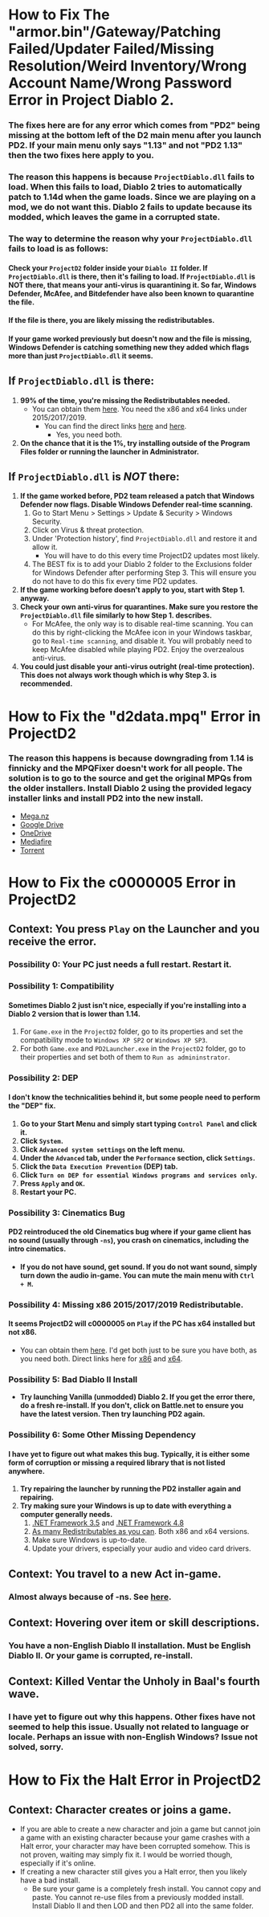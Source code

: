 # How to Fix The "armor.bin"/Gateway/Patching Failed/Updater Failed/Missing Resolution/Weird Inventory/Wrong Account Name/Wrong Password Error in Project Diablo 2.

### The fixes here are for any error which comes from "PD2" being missing at the bottom left of the D2 main menu after you launch PD2. If your main menu only says "1.13" and not "PD2 1.13" then the two fixes here apply to you.

### The reason this happens is because `ProjectDiablo.dll` fails to load. When this fails to load, Diablo 2 tries to automatically patch to 1.14d when the game loads. Since we are playing on a mod, we do not want this. Diablo 2 fails to update because its modded, which leaves the game in a corrupted state.
### The way to determine the reason why your `ProjectDiablo.dll` fails to load is as follows:

#### Check your `ProjectD2` folder inside your `Diablo II` folder. If `ProjectDiablo.dll` is there, then it's failing to load. If `ProjectDiablo.dll` is NOT there, that means your anti-virus is quarantining it. So far, Windows Defender, McAfee, and Bitdefender have also been known to quarantine the file.
#### If the file is there, you are likely missing the redistributables.
#### If your game worked previously but doesn't now and the file is missing, Windows Defender is catching something new they added which flags more than just `ProjectDiablo.dll` it seems.

## If `ProjectDiablo.dll` is there:

1. **99% of the time, you're missing the Redistributables needed.**
	- You can obtain them [here](https://support.microsoft.com/en-us/help/2977003/the-latest-supported-visual-c-downloads). You need the x86 and x64 links under 2015/2017/2019.
		- You can find the direct links [here](https://aka.ms/vs/16/release/vc_redist.x86.exe) and [here](https://aka.ms/vs/16/release/vc_redist.x64.exe).
			- Yes, you need both.
2. **On the chance that it is the 1%, try installing outside of the Program Files folder or running the launcher in Administrator.**

## If `ProjectDiablo.dll` is *NOT* there:

1. **If the game worked before, PD2 team released a patch that Windows Defender now flags. Disable Windows Defender real-time scanning.**
	1. Go to Start Menu > Settings > Update & Security > Windows Security.
	2. Click on Virus & threat protection.
	3. Under 'Protection history', find `ProjectDiablo.dll` and restore it and allow it.
		- You will have to do this every time ProjectD2 updates most likely.
	4. The BEST fix is to add your Diablo 2 folder to the Exclusions folder for Windows Defender after performing Step 3. This will ensure you do not have to do this fix every time PD2 updates.
2. **If the game working before doesn't apply to you, start with Step 1. anyway.**
3. **Check your own anti-virus for quarantines. Make sure you restore the `ProjectDiablo.dll` file similarly to how Step 1. describes.**
	- For McAfee, the only way is to disable real-time scanning. You can do this by right-clicking the McAfee icon in your Windows taskbar, go to `Real-time scanning`, and disable it. You will probably need to keep McAfee disabled while playing PD2. Enjoy the overzealous anti-virus.
4. **You could just disable your anti-virus outright (real-time protection). This does not always work though which is why Step 3. is recommended.**

# How to Fix the "d2data.mpq" Error in ProjectD2

### The reason this happens is because downgrading from 1.14 is finnicky and the MPQFixer doesn't work for all people. The solution is to go to the source and get the original MPQs from the older installers. Install Diablo 2 using the provided legacy installer links and install PD2 into the new install.
- [Mega.nz](https://mega.nz/#!e9thyD6A!ExGJuZUtvRJ2c8DrxSL0ihCouh-ARbdVxODXIqVt3dc)
- [Google Drive](https://drive.google.com/file/d/0BwtmRlAuN2x8X2FoWmhoR2pWQ2s/view)
- [OneDrive](https://onedrive.live.com/redir?resid=C9512C8BBA34920C!1795&authkey=!AHKYNghIssoWWVs&ithint=file%2czip)
- [Mediafire](http://www.mediafire.com/file/51r3c5s6hezsruz/DiabloII_113c_Installer.zip/file)
- [Torrent](https://cdn.discordapp.com/attachments/157962768534863872/160784109642186753/DiabloII_113c_Installer.zip.torrent)

# How to Fix the c0000005 Error in ProjectD2

## Context: You press `Play` on the Launcher and you receive the error.

### Possibility 0: Your PC just needs a full restart. Restart it.

### Possibility 1: Compatibility

#### Sometimes Diablo 2 just isn't nice, especially if you're installing into a Diablo 2 version that is lower than 1.14.

1. For `Game.exe` in the `ProjectD2` folder, go to its properties and set the compatibility mode to `Windows XP SP2` or `Windows XP SP3`.
2. For both `Game.exe` and `PD2Launcher.exe` in the `ProjectD2` folder, go to their properties and set both of them to `Run as admininstrator`.

### Possibility 2: DEP

#### I don't know the technicalities behind it, but some people need to perform the "DEP" fix.

1. **Go to your Start Menu and simply start typing `Control Panel` and click it.**
2. **Click `System`.**
3. **Click `Advanced system settings` on the left menu.**
4. **Under the `Advanced` tab, under the `Performance` section, click `Settings`.**
5. **Click the `Data Execution Prevention` (DEP) tab.**
6. **Click `Turn on DEP for essential Windows programs and services only`.**
7. **Press `Apply` and `OK`.**
8. **Restart your PC.**

### Possibility 3: Cinematics Bug

#### PD2 reintroduced the old Cinematics bug where if your game client has no sound (usually through `-ns`), you crash on cinematics, including the intro cinematics.

- **If you do not have sound, get sound. If you do not want sound, simply turn down the audio in-game. You can mute the main menu with `Ctrl + M`.**

### Possibility 4: Missing x86 2015/2017/2019 Redistributable.

#### It seems ProjectD2 will c0000005 on `Play` if the PC has x64 installed but not x86.

- You can obtain them [here](https://support.microsoft.com/en-us/help/2977003/the-latest-supported-visual-c-downloads). I'd get both just to be sure you have both, as you need both. Direct links here for [x86](https://aka.ms/vs/16/release/vc_redist.x86.exe) and [x64](https://aka.ms/vs/16/release/vc_redist.x64.exe).

### Possibility 5: Bad Diablo II Install

- **Try launching Vanilla (unmodded) Diablo 2. If you get the error there, do a fresh re-install. If you don't, click on Battle.net to ensure you have the latest version. Then try launching PD2 again.**

### Possibility 6: Some Other Missing Dependency

#### I have yet to figure out what makes this bug. Typically, it is either some form of corruption or missing a required library that is not listed anywhere.

1. **Try repairing the launcher by running the PD2 installer again and repairing.**
2. **Try making sure your Windows is up to date with everything a computer generally needs.**
	1. [.NET Framework 3.5](https://docs.microsoft.com/en-us/dotnet/framework/install/dotnet-35-windows-10) and [.NET Framework 4.8](https://dotnet.microsoft.com/download/dotnet-framework/net48)
	2. [As many Redistributables as you can](https://support.microsoft.com/en-us/help/2977003/the-latest-supported-visual-c-downloads). Both x86 and x64 versions.
	3. Make sure Windows is up-to-date.
	4. Update your drivers, especially your audio and video card drivers.

## Context: You travel to a new Act in-game.

### Almost always because of -ns. See [here](https://github.com/Warren1001/MrLlamaSCStreamInfo/blob/master/ProjectD2ErrorsAndFixes.md#possibility-3-cinematics-bug).

## Context: Hovering over item or skill descriptions.

### You have a non-English Diablo II installation. Must be English Diablo II. Or your game is corrupted, re-install.

## Context: Killed Ventar the Unholy in Baal's fourth wave.

### I have yet to figure out why this happens. Other fixes have not seemed to help this issue. Usually not related to language or locale. Perhaps an issue with non-English Windows? Issue not solved, sorry.

# How to Fix the Halt Error in ProjectD2

## Context: Character creates or joins a game.

- If you are able to create a new character and join a game but cannot join a game with an existing character because your game crashes with a Halt error, your character may have been corrupted somehow. This is not proven, waiting may simply fix it. I would be worried though, especially if it's online.
- If creating a new character still gives you a Halt error, then you likely have a bad install.
	- Be sure your game is a completely fresh install. You cannot copy and paste. You cannot re-use files from a previously modded install. Install Diablo II and then LOD and then PD2 all into the same folder.

